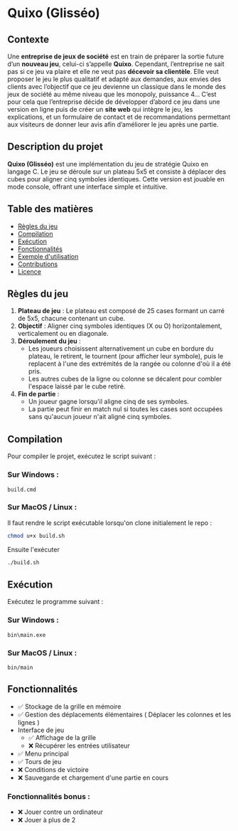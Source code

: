 # Quixo (Glisséo)
## Contexte

Une **entreprise de jeux de société** est en train de préparer la sortie future d’un **nouveau jeu**, celui-ci s’appelle **Quixo**. Cependant, l’entreprise ne sait pas si ce jeu va plaire et elle ne veut pas **décevoir sa clientèle**. Elle veut proposer le jeu le plus qualitatif et adapté aux demandes, aux envies des clients avec l’objectif que ce jeu devienne un classique dans le monde des jeux de société au même niveau que les monopoly, puissance 4… C’est pour cela que l’entreprise décide de développer d’abord ce jeu dans une version en ligne puis de créer un **site web** qui intègre le jeu, les explications, et un formulaire de contact et de recommandations permettant aux visiteurs de donner leur avis afin d’améliorer le jeu après une partie.

## Description du projet
**Quixo (Glisséo)** est une implémentation du jeu de stratégie Quixo en langage C. Le jeu se déroule sur un plateau 5x5 et consiste à déplacer des cubes pour aligner cinq symboles identiques. Cette version est jouable en mode console, offrant une interface simple et intuitive.

## Table des matières
- [Règles du jeu](#règles-du-jeu)
- [Compilation](#compilation)
- [Exécution](#exécution)
- [Fonctionnalités](#fonctionnalités)
- [Exemple d'utilisation](#exemple-dutilisation)
- [Contributions](#contributions)
- [Licence](#licence)

## Règles du jeu
1. **Plateau de jeu** : Le plateau est composé de 25 cases formant un carré de 5x5, chacune contenant un cube.
2. **Objectif** : Aligner cinq symboles identiques (X ou O) horizontalement, verticalement ou en diagonale.
3. **Déroulement du jeu** :
   - Les joueurs choisissent alternativement un cube en bordure du plateau, le retirent, le tournent (pour afficher leur symbole), puis le replacent à l'une des extrémités de la rangée ou colonne d'où il a été pris.
   - Les autres cubes de la ligne ou colonne se décalent pour combler l'espace laissé par le cube retiré.
4. **Fin de partie** :
   - Un joueur gagne lorsqu'il aligne cinq de ses symboles.
   - La partie peut finir en match nul si toutes les cases sont occupées sans qu'aucun joueur n'ait aligné cinq symboles.

## Compilation
Pour compiler le projet, exécutez le script suivant :

### Sur Windows :
```batch
build.cmd
```

### Sur MacOS / Linux :

Il faut rendre le script exécutable lorsqu'on clone initialement le repo :
```bash
chmod u+x build.sh
```

Ensuite l'exécuter
```bash
./build.sh
```

## Exécution
Exécutez le programme suivant :

### Sur Windows :
```batch
bin\main.exe
```

### Sur MacOS / Linux :
```batch
bin/main
```

## Fonctionnalités

- ✅ Stockage de la grille en mémoire
- ✅ Gestion des déplacements élémentaires ( Déplacer les colonnes et les lignes )
- Interface de jeu  
  - ✅ Affichage de la grille
  - ❌ Récupérer les entrées utilisateur
- ✅ Menu principal
- ✅ Tours de jeu
- ❌ Conditions de victoire
- ❌ Sauvegarde et chargement d'une partie en cours

### Fonctionnalités bonus :
- ❌ Jouer contre un ordinateur
- ❌ Jouer à plus de 2
